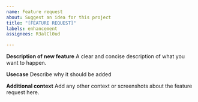 ```yaml
---
name: Feature request
about: Suggest an idea for this project
title: "[FEATURE REQUEST]"
labels: enhancement
assignees: R3alCl0ud

---
```


**Description of new feature**
A clear and concise description of what you want to happen.

**Usecase**
Describe why it should be added

**Additional context**
Add any other context or screenshots about the feature request here.

